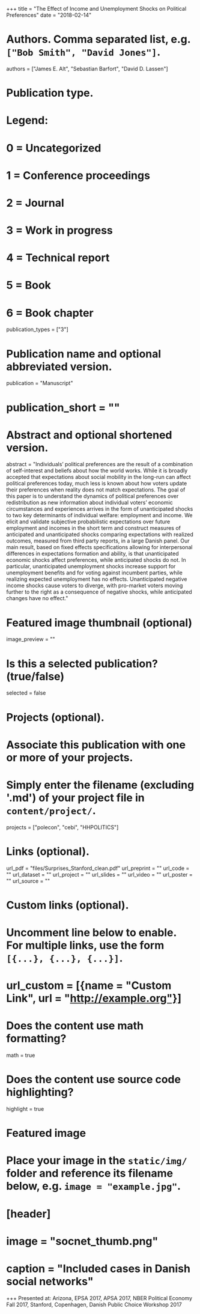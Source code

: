 +++
title = "The Effect of Income and Unemployment Shocks on Political Preferences"
date = "2018-02-14"

# Authors. Comma separated list, e.g. `["Bob Smith", "David Jones"]`.
authors = ["James E. Alt", "Sebastian Barfort", "David D. Lassen"]

# Publication type.
# Legend:
# 0 = Uncategorized
# 1 = Conference proceedings
# 2 = Journal
# 3 = Work in progress
# 4 = Technical report
# 5 = Book
# 6 = Book chapter
publication_types = ["3"]

# Publication name and optional abbreviated version.
publication = "Manuscript"
# publication_short = ""

# Abstract and optional shortened version.
abstract = "Individuals’ political preferences are the result of a combination of self-interest and beliefs about how the world works. While it is broadly accepted that expectations about social mobility in the long-run can affect political preferences today, much less is known about how voters update their preferences when reality does not match expectations. The goal of this paper is to understand the dynamics of political preferences over redistribution as new information about individual voters’ economic circumstances and experiences arrives in the form of unanticipated shocks to two key determinants of individual welfare: employment and income. We elicit and validate subjective probabilistic expectations over future employment and incomes in the short term and construct measures of anticipated and unanticipated shocks comparing expectations with realized outcomes, measured from third party reports, in a large Danish panel. Our main result, based on fixed effects specifications allowing for interpersonal differences in expectations formation and ability, is that unanticipated economic shocks affect preferences, while anticipated shocks do not. In particular, unanticipated unemployment shocks increase support for unemployment benefits and for voting against incumbent parties, while realizing expected unemployment has no effects. Unanticipated negative income shocks cause voters to diverge, with pro-market voters moving further to the right as a consequence of negative shocks, while anticipated changes have no effect."

# Featured image thumbnail (optional)
image_preview = ""

# Is this a selected publication? (true/false)
selected = false

# Projects (optional).
#   Associate this publication with one or more of your projects.
#   Simply enter the filename (excluding '.md') of your project file in `content/project/`.
projects = ["polecon", "cebi", "HHPOLITICS"]

# Links (optional).
url_pdf = "files/Surprises_Stanford_clean.pdf"
url_preprint = ""
url_code = ""
url_dataset = ""
url_project = ""
url_slides = ""
url_video = ""
url_poster = ""
url_source = ""

# Custom links (optional).
#   Uncomment line below to enable. For multiple links, use the form `[{...}, {...}, {...}]`.
# url_custom = [{name = "Custom Link", url = "http://example.org"}]

# Does the content use math formatting?
math = true

# Does the content use source code highlighting?
highlight = true

# Featured image
# Place your image in the `static/img/` folder and reference its filename below, e.g. `image = "example.jpg"`.
# [header]
# image = "socnet_thumb.png"
# caption = "Included cases in Danish social networks"

+++
Presented at: Arizona, EPSA 2017, APSA 2017, NBER Political Economy Fall 2017, Stanford, Copenhagen, Danish Public Choice Workshop 2017
